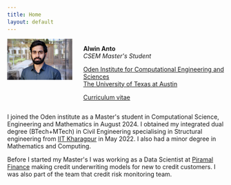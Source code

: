 ```yaml
---
title: Home
layout: default
---
```



<div id="twosided">
<div id="left" style="float: left; max-width: 30%;border: 10px"> 
    <img src="images/profile.JPG" />
</div>
<div id="right" style="float: right; width: 65%; vertical-align: middle;">
<p> <b>Alwin Anto</b> <br> <em>CSEM Master's Student</em> </p>
<p> <a href="https://oden.utexas.edu" target="blank">Oden Institute for Computational Engineering and Sciences</a><br>
<a href="https://utexas.edu" target="blank">The University of Texas at Austin</a></p>
<p> <a href="files/alwin_resume_2023.pdf">Curriculum vitae </a> </p>
</div>
</div>
<div id="clearer" style="clear: both"> </div>

I joined the Oden institute as a Master's student in Computational Science, Engineering and Mathematics in August 2024. I obtained my integrated dual degree (BTech+MTech) in Civil Engineering specialising in Structural engineering from [IIT Kharagpur](https://www.iitkgp.ac.in/) in May 2022. I also had a minor degree in Mathematics and Computing. 

Before I started my Master's I was working as a Data Scientist at [Piramal Finance](https://www.piramal.com/businesses/piramal-enterprises/financial-services/piramal-capital-housing-finance-limited-pchfl/) making credit underwriting models for new to credit customers. I was also part of the team that credit risk monitoring team.

<script src="http://code.jquery.com/jquery-1.4.2.min.js"></script> <script> var x = document.getElementsByClassName("site-footer-credits"); setTimeout(() => { x[0].remove(); }, 10); </script>



